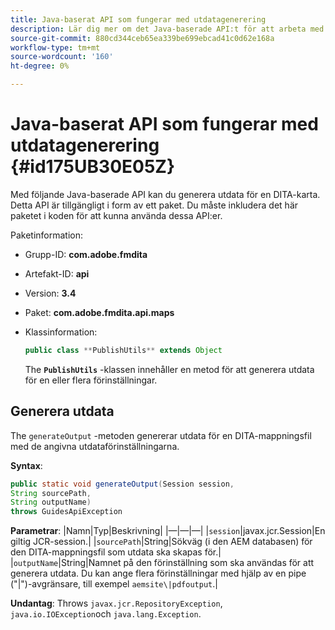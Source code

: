```yaml
---
title: Java-baserat API som fungerar med utdatagenerering
description: Lär dig mer om det Java-baserade API:t för att arbeta med generering av utdata
source-git-commit: 880cd344ceb65ea339be699ebcad41c0d62e168a
workflow-type: tm+mt
source-wordcount: '160'
ht-degree: 0%

---
```


# Java-baserat API som fungerar med utdatagenerering {#id175UB30E05Z}

Med följande Java-baserade API kan du generera utdata för en DITA-karta. Detta API är tillgängligt i form av ett paket. Du måste inkludera det här paketet i koden för att kunna använda dessa API:er.

Paketinformation:

- Grupp-ID: **com.adobe.fmdita**

- Artefakt-ID: **api**

- Version: **3.4**

- Paket: ****com.adobe.fmdita.api.maps****

- Klassinformation:

  ```JAVA
  public class **PublishUtils** extends Object
  ```

  The **`PublishUtils`** -klassen innehåller en metod för att generera utdata för en eller flera förinställningar.


## Generera utdata

The ``generateOutput`` -metoden genererar utdata för en DITA-mappningsfil med de angivna utdataförinställningarna.

**Syntax**:

```JAVA
public static void generateOutput(Session session,
String sourcePath,
String outputName)
throws GuidesApiException
```

**Parametrar**: |Namn|Typ|Beskrivning| |—|—|—| |`session`|javax.jcr.Session|En giltig JCR-session.| |``sourcePath``|String|Sökväg \(i den AEM databasen\) för den DITA-mappningsfil som utdata ska skapas för.| |``outputName``|String|Namnet på den förinställning som ska användas för att generera utdata. Du kan ange flera förinställningar med hjälp av en pipe \(&quot;\|&quot;\)-avgränsare, till exempel `aemsite\|pdfoutput`.|

**Undantag**: Throws ``javax.jcr.RepositoryException``, `java.io.IOException`och `java.lang.Exception`.
